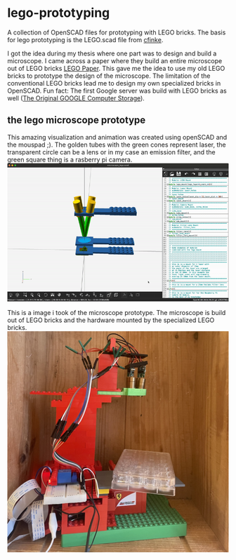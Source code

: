 # lego-prototyping
A collection of OpenSCAD files for prototyping with LEGO bricks.
The basis for lego prototyping is the LEGO.scad file from [cfinke](https://github.com/cfinke/LEGO.scad).

I got the idea during my thesis where one part was to design and build a microscope.
I came across a paper where they build an entire microscope out of LEGO bricks [LEGO Paper](https://www.biorxiv.org/content/10.1101/2021.04.11.439311v1.full.pdf).
This gave me the idea to use my old LEGO bricks to prototype the design of the microscope.
The limitation of the conventional LEGO bricks lead me to design my own specialized bricks in OpenSCAD.
Fun fact: The first Google server was build with LEGO bricks as well ([The Original GOOGLE Computer Storage](http://infolab.stanford.edu/pub/voy/museum/pictures/display/0-4-Google.htm)).


## the lego microscope prototype
This amazing visualization and animation was created using openSCAD and the mouspad ;).
The golden tubes with the green cones represent laser, the transparent circle can be a lens or in my case an emission filter, and the green square thing is a rasberry pi camera.
![visualisation of microscope with hardware using openSCAD](microscope/vis_anim_openSCAD.gif?raw=true)

This is a image i took of the microscope prototype. The microscope is build out of LEGO bricks and the hardware mounted by the specialized LEGO bricks.
![image of microscope prototype](microscope/microscope_build_v1.jpg?raw=true)

